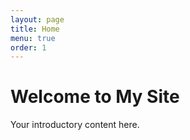 ```yaml
---
layout: page
title: Home
menu: true
order: 1
---
```

# Welcome to My Site

Your introductory content here.

